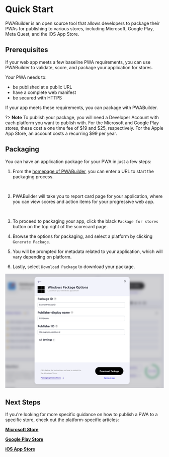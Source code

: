 # Quick Start
    
PWABuilder is an open source tool that allows developers to package their PWAs for publishing to various stores, including Microsoft, Google Play, Meta Quest, and the iOS App Store. 

## Prerequisites

If your web app meets a few baseline PWA requirements, you can use PWABuilder to validate, score, and package your application for stores.

Your PWA needs to:

* be published at a public URL
* have a complete web manifest
* be secured with HTTPS

If your app meets these requirements, you can package with PWABuilder.

?> **Note** To publish your package, you will need a Developer Account with each platform you want to publish with. 
For the Microsoft and Google Play stores, these cost a one time fee of $19 and $25, respectively. For the Apple App Store, 
an account costs a recurring $99 per year.

## Packaging
You can have an application package for your PWA in just a few steps:

1. From the  [homepage of PWABuilder](https://www.pwabuilder.com/), you can enter a URL to start the packaging process.

<div class="docs-image">
     <img src="/assets/builder/quick-start/homepage.png" alt="" width=500>
</div>

2. PWABuilder will take you to report card page for your application, where you can view scores and action items for your progressive web app.

<div class="docs-image">
     <img src="/assets/builder/quick-start/pwa-scorecard.png" alt="" width=600>
</div>

3. To proceed to packaging your app, click the black `Package for stores` button on the top right of the scorecard page.

4. Browse the options for packaging, and select a platform by clicking `Generate Package`.

5. You will be prompted for metadata related to your application, which will vary depending on platform.

6. Lastly, select `Download Package` to download your package.

<div class="docs-image">
     <img src="../assets/builder/quick-start/package-download.png" alt="" width=600>
</div>

## Next Steps 

If you're looking for more specific guidance on how to publish a PWA to a specific store, check out the platform-specific articles:

**[Microsoft Store](/builder/windows)**

**[Google Play Store](/builder/android)**

**[iOS App Store](/builder/app-store)**
